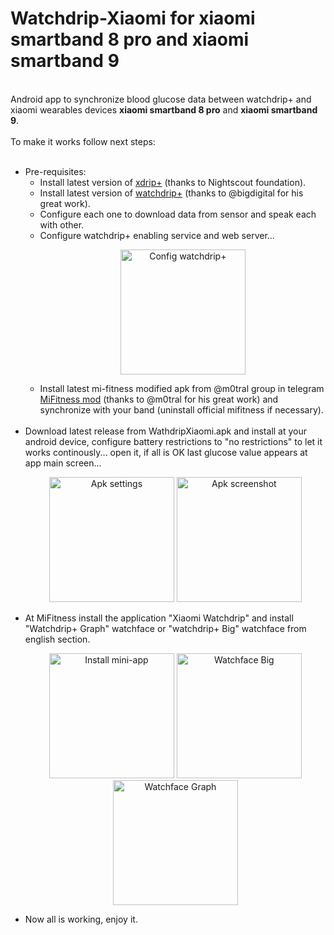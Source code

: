 <h1>Watchdrip-Xiaomi for xiaomi smartband 8 pro and xiaomi smartband 9</h1>
<br>
Android app to synchronize blood glucose data between watchdrip+ and xiaomi wearables devices <b>xiaomi smartband 8 pro</b> and <b>xiaomi smartband 9</b>.<br>
<br>
To make it works follow next steps:<br>
<br>
<ul>
<li> Pre-requisites:
<ul>
    <li>
    Install latest version of <a href="https://github.com/NightscoutFoundation/xDrip">xdrip+</a> (thanks to Nightscout foundation).
    </li>
    <li>
    Install latest version of <a href="https://www.patreon.com/c/xdrip_miband/home">watchdrip+</a> (thanks to @bigdigital for his great work).
    </li>
    <li>
    Configure each one to download data from sensor and speak each with other.
    </li>
    <li>
    Configure watchdrip+ enabling service and web server...
        <p align="center">
            <img width=200px src="https://github.com/miguelavh/Watchdrip-Xiaomi/blob/d9553dbabf74f0ea9aac00dd62cf7ff547b5beea/.github/WatchDrip%2B.jpg" alt="Config watchdrip+"/>
        </p>
    </li>
    <li>
    Install latest mi-fitness modified apk from @m0tral group in telegram <a href="https://t.me/mi_watch_int">MiFitness mod</a> (thanks to @m0tral for his great work) and synchronize with your band (uninstall official mifitness if necessary).
    </li>
</ul>
    <br>
</li>
<li>
    Download latest release from WathdripXiaomi.apk and install at your android device, configure battery restrictions to "no restrictions" to let it works continously... open it, if all is OK last glucose value appears at app main screen...
    <p align="center">
        <img width=200px src="https://github.com/miguelavh/Watchdrip-Xiaomi/blob/a14aeecfd6e98916c6155c3fc89f2ba2ffce87ca/.github/Settings.jpg" alt="Apk settings"/>
        <img width=200px src="https://github.com/miguelavh/Watchdrip-Xiaomi/blob/475bbe57a2e085a11b51ca1ebc715caaf80fa778/.github/WatchdripXiaomi.jpg" alt="Apk screenshot"/>
    </p>
</li>
<li>
    At MiFitness install the application "Xiaomi Watchdrip" and install "Watchdrip+ Graph" watchface or "watchdrip+ Big" watchface from english section.
    <p align="center">
        <img width=200px src="https://github.com/miguelavh/Watchdrip-Xiaomi/blob/a14aeecfd6e98916c6155c3fc89f2ba2ffce87ca/.github/MiFitness-app.jpg" alt="Install mini-app"/>
        <img width=200px src="https://github.com/miguelavh/Watchdrip-Xiaomi/blob/a14aeecfd6e98916c6155c3fc89f2ba2ffce87ca/.github/MiFitness-WFBig.jpg" alt="Watchface Big"/>
        <img width=200px src="https://github.com/miguelavh/Watchdrip-Xiaomi/blob/a14aeecfd6e98916c6155c3fc89f2ba2ffce87ca/.github/MiFitness-WFGraph.jpg" alt="Watchface Graph"/>
    </p>

</li>
<li>
    Now all is working, enjoy it.
</li>
</ul>

